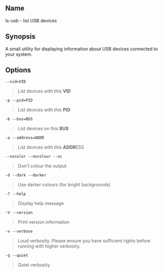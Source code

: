 ## Name

ls-usb - list USB devices

## Synopsis

A small utility for displaying information about USB devices connected
to your system.

## Options

    --vid=VID

> List devices with this **VID**

    -p --pid=PID

> List devices with this **PID**

    -b --bus=BUS

> List devices on this **BUS**

    -a --address=ADDR

> List devices with this **ADDR**ESS

    --nocolor --nocolour --nc

> Don't colour the output

    -d --dark --darker

> Use darker colours (for bright backgrounds)

    -? --help

> Display help message

    -V --version

> Print version information

    -v --verbose

> Loud verbosity. Please ensure you have sufficient rights before
  running with higher verbosity.

    -q --quiet

> Quiet verbosity

